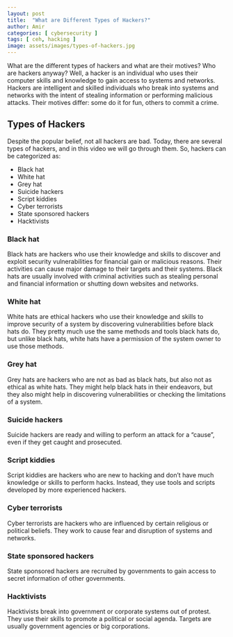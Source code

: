 ```yaml
---
layout: post
title:  "What are Different Types of Hackers?"
author: Amir
categories: [ cybersecurity ]
tags: [ ceh, hacking ]
image: assets/images/types-of-hackers.jpg
---
```



What are the different types of hackers and what are their motives? Who are hackers anyway? Well, a hacker is an individual who uses their computer skills and knowledge to gain access to systems and networks. Hackers are intelligent and skilled individuals who break into systems and networks with the intent of stealing information or performing malicious attacks. Their motives differ: some do it for fun, others to commit a crime.


## Types of Hackers
Despite the popular belief, not all hackers are bad. Today, there are several types of hackers, and in this video we will go through them. So, hackers can be categorized as:

* Black hat
* White hat
* Grey hat
* Suicide hackers
* Script kiddies
* Cyber terrorists
* State sponsored hackers
* Hacktivists
  
### Black hat
Black hats are hackers who use their knowledge and skills to discover and exploit security vulnerabilities for financial gain or malicious reasons. Their activities can cause major damage to their targets and their systems. Black hats are usually involved with criminal activities such as stealing personal and financial information or shutting down websites and networks.

### White hat
White hats are ethical hackers who use their knowledge and skills to improve security of a system by discovering vulnerabilities before black hats do. They pretty much use the same methods and tools black hats do, but unlike black hats, white hats have a permission of the system owner to use those methods.

### Grey hat
Grey hats are hackers who are not as bad as black hats, but also not as ethical as white hats. They might help black hats in their endeavors, but they also might help in discovering vulnerabilities or checking the limitations of a system.

### Suicide hackers
Suicide hackers are ready and willing to perform an attack for a “cause”, even if they get caught and prosecuted.

### Script kiddies
Script kiddies are hackers who are new to hacking and don’t have much knowledge or skills to perform hacks. Instead, they use tools and scripts developed by more experienced hackers. 

### Cyber terrorists
Cyber terrorists are hackers who are influenced by certain religious or political beliefs. They work to cause fear and disruption of systems and networks.

### State sponsored hackers
State sponsored hackers are recruited by governments to gain access to secret information of other governments.

### Hacktivists
Hacktivists break into government or corporate systems out of protest. They use their skills to promote a political or social agenda. Targets are usually government agencies or big corporations.
